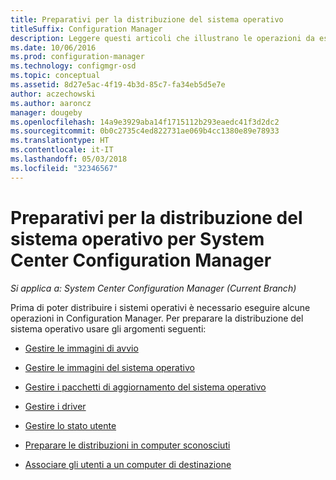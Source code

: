 ```yaml
---
title: Preparativi per la distribuzione del sistema operativo
titleSuffix: Configuration Manager
description: Leggere questi articoli che illustrano le operazioni da eseguire in Configuration Manager per preparare le distribuzioni del sistema operativo.
ms.date: 10/06/2016
ms.prod: configuration-manager
ms.technology: configmgr-osd
ms.topic: conceptual
ms.assetid: 8d27e5ac-4f19-4b3d-85c7-fa34eb5d5e7e
author: aczechowski
ms.author: aaroncz
manager: dougeby
ms.openlocfilehash: 14a9e3929aba14f1715112b293eaedc41f3d2dc2
ms.sourcegitcommit: 0b0c2735c4ed822731ae069b4cc1380e89e78933
ms.translationtype: HT
ms.contentlocale: it-IT
ms.lasthandoff: 05/03/2018
ms.locfileid: "32346567"
---
```

# <a name="prepare-for-operating-system-deployment-in-system-center-configuration-manager"></a>Preparativi per la distribuzione del sistema operativo per System Center Configuration Manager

*Si applica a: System Center Configuration Manager (Current Branch)*

Prima di poter distribuire i sistemi operativi è necessario eseguire alcune operazioni in Configuration Manager. Per preparare la distribuzione del sistema operativo usare gli argomenti seguenti:  

-   [Gestire le immagini di avvio](manage-boot-images.md)  

-   [Gestire le immagini del sistema operativo](manage-operating-system-images.md)  

-   [Gestire i pacchetti di aggiornamento del sistema operativo](manage-operating-system-upgrade-packages.md)  

-   [Gestire i driver](manage-drivers.md)  

-   [Gestire lo stato utente](manage-user-state.md)  

-   [Preparare le distribuzioni in computer sconosciuti](prepare-for-unknown-computer-deployments.md)  

-   [Associare gli utenti a un computer di destinazione](associate-users-with-a-destination-computer.md)  

